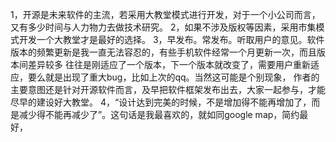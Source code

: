    1，开源是未来软件的主流，若采用大教堂模式进行开发，对于一个小公司而言，又有多少时间与人力物力去做技术研究。
   2，如果不涉及版权等因素，采用市集模式开发一个大教堂才是最好的选择。
   3，早发布。常发布。听取用户的意见。软件版本的频繁更新是我一直无法容忍的，有些手机软件经常一个月更新一次，而且版本间差异较多
   往往是刚适应了一个版本，下一个版本就改变了，需要用户重新适应，要么就是出现了重大bug，比如上次的qq。当然这可能是个别现象，
   作者的主要意图还是针对开源软件而言，及早把软件框架发布出去，大家一起参与，才能尽早的建设好大教堂。
   4，“设计达到完美的时候，不是增加得不能再增加了，而是减少得不能再减少了”。这句话是我最喜欢的，就如同google map，简约最好，
   
   
